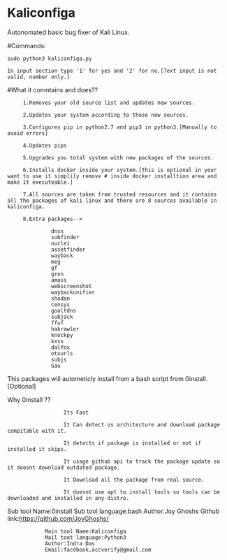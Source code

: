 # Kaliconfiga

Autonomated basic bug fixer of Kali Linux.







#Commands:

    sudo python3 kaliconfiga.py

    In input section type '1' for yes and '2' for no.[Text input is not valid, number only.]







#What it conmtains and does??

         1.Removes your old source list and updates new sources.

         2.Updates your system according to those new sources.

         3.Configures pip in python2.7 and pip3 in python3.[Manually to avoid errors]
         
         4.Updates pips

         5.Upgrades you total system with new packages of the sources.

         6.Installs docker inside your system.[This is optional in your want to use it simplily remove # inside docker installtion area and make it executeable.]

         7.All sources are taken from trusted resources and it contains all the packages of kali linux and there are 8 sources available in kaliconfiga.

         8.Extra packages--> 
 
                  dnsx
                  subfinder
                  nuclei
                  assetfinder
                  wayback
                  meg
                  gf
                  gron
                  amass
                  webscreenshot
                  waybackunifier
                  shodan
                  censys
                  goaltdns
                  subjack
                  ffuf
                  hakrawler
                  knockpy
                  kxss
                  dalfox
                  otxurls 
                  subjs 
                  Gau 

This packages will autometicly install from a bash script from 0install.[Optional]
                       

Why 0install ??
     
                      Its Fast
      
                      It Can detect os architecture and download package compitable with it.
                      
                      It detects if package is installed or not if installed it skips.
      
                      It usage github api to track the package update so it doesnt download outdated package.
                      
                      It Download all the package from real source.
     
                      It doesnt use apt to install tools so tools can be downloaded and installed in any distro.

Sub tool Name:0install
Sub tool language:bash
Author:Joy Ghoshs
Github link:https://github.com/JoyGhoshs/

                Main tool Name:Kaliconfiga
                Mail toot language:Python3
                Author:Indra Das
                Email:facebook.accverify@gmail.com



